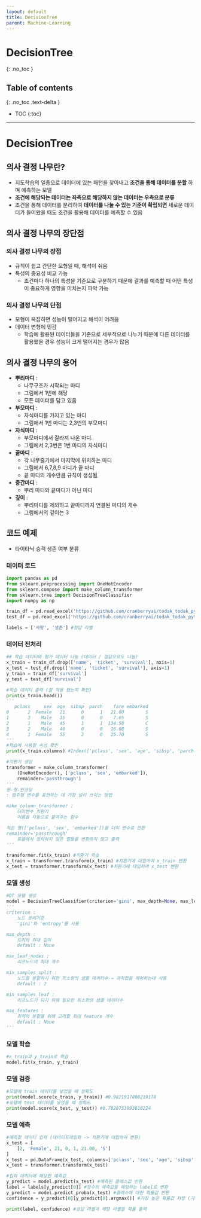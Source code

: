 ```yaml
---
layout: default
title: DecisionTree
parent: Machine-Learning
---
```


# DecisionTree
{: .no_toc }

## Table of contents
{: .no_toc .text-delta }

- TOC
{:toc}

---

# DecisionTree

## 의사 결정 나무란?

- 지도학습의 일종으로 데이터에 있는 패턴을 찾아내고 **조건을 통해 데이터를 분할**
하며 예측하는 모델
- **조건에 해당되는 데이터는 좌측으로 해당하지 않는 데이터는 우측으로 분류**
- 조건을 통해 데이터를 분리하여 **데이터를 나눌 수 있는 기준이 확립되면** 새로운 데이터가 들어왔을 때도 조건을 활용해 데이터를 예측할 수 있음

## 의사 결정 나무의 장단점

### 의사 결정 나무의 장점

- 규칙이 쉽고 간단한 모형일 때, 해석이 쉬움
- 특성의 중요성 비교 가능
    - 조건마다 하나의 특성을 기준으로 구분하기 때문에 결과를 예측할 때 어떤 특성이 중요하게 영향을 미치는지 파악 가능

### 의사 결정 나무의 단점

- 모형이 복잡하면 성능이 떨어지고 해석이 어려움
- 데이터 변형에 민감
    - 학습에 활용된 데이터들을 기준으로 세부적으로 나누기 때문에 다른 데이터를 활용했을 경우 성능이 크게 떨어지는 경우가 많음

        

## 의사 결정 나무의 용어

- **뿌리마디** :
    - 나무구조가 시작되는 마디
    - 그림에서 1번에 해당
    - 모든 데이터를 담고 있음
- **부모마디** :
    - 자식마디를 가지고 있는 마디
    - 그림에서 1번 마디는 2,3번의 부모마디
- **자식마디** :
    - 부모마디에서 갈라져 나온 마디.
    - 그림에서 2,3번은 1번 마디의 자식마디
- **끝마디** :
    - 각 나무줄기에서 마지막에 위치하는 마디
    - 그림에서 6,7,8,9 마디가 끝 마디
    - 끝 마디의 개수만큼 규칙이 생성됨
- **중간마디** :
    - 뿌리 마디와 끝마디가 아닌 마디
- **깊이** :
    - 뿌리마디를 제외하고 끝마디까지 연결된 마디의 개수
    - 그림에서의 깊이는 3
    

## 코드 예제

- 타이타닉 승객 생존 여부 분류

### 데이터 로드

```python
import pandas as pd
from sklearn.preprocessing import OneHotEncoder
from sklearn.compose import make_column_transformer
from sklearn.tree import DecisionTreeClassifier
import numpy as np

train_df = pd.read_excel('https://github.com/cranberryai/todak_todak_python/blob/master/machine_learning/binary_classification/%E1%84%90%E1%85%A1%E1%84%8B%E1%85%B5%E1%84%90%E1%85%A1%E1%84%82%E1%85%B5%E1%86%A8_b0fdSDZ.xlsx?raw=true', sheet_name='train')
test_df = pd.read_excel('https://github.com/cranberryai/todak_todak_python/blob/master/machine_learning/binary_classification/%E1%84%90%E1%85%A1%E1%84%8B%E1%85%B5%E1%84%90%E1%85%A1%E1%84%82%E1%85%B5%E1%86%A8_b0fdSDZ.xlsx?raw=true', sheet_name='test')

labels = ['사망', '생존'] #정답 라벨
```

### 데이터 전처리

```python
## 학습 데이터와 평가 데이터 나눔 (데이터 / 정답으로도 나눔)
x_train = train_df.drop(['name', 'ticket', 'survival'], axis=1)
x_test = test_df.drop(['name', 'ticket', 'survival'], axis=1)
y_train = train_df['survival']
y_test = test_df['survival']

#학습 데이터 출력 (잘 적용 됐는지 확인)
print(x_train.head()) 
'''
   pclass     sex  age  sibsp  parch    fare embarked
0       2  Female   21      0      1   21.00        S
1       3    Male   35      0      0    7.05        S
2       1    Male   45      1      1  134.50        C
3       2    Male   40      0      0   16.00        S
4       1  Female   55      2      0   25.70        S
'''
#학습에 사용할 속성 확인
print(x_train.columns) #Index(['pclass', 'sex', 'age', 'sibsp', 'parch', 'fare', 'embarked'], dtype='object')

#치환기 생성
transformer = make_column_transformer(
    (OneHotEncoder(), ['pclass', 'sex', 'embarked']),
    remainder='passthrough')
'''
원-핫-인코딩
: 범주형 변수를 표현하는 데 가장 널리 쓰이는 방법

make_column_transformer : 
    더미변수 치환기
    이름을 자동으로 붙여주는 함수

적은 행(['pclass', 'sex', 'embarked'])을 더미 변수로 전환
remainder='passthrough'
    튜플에서 정의하지 않은 열들을 변환하지 않고 출력
'''

transformer.fit(x_train) #치환기 학습
x_train = transformer.transform(x_train) #치환기에 대입하여 x_train 변환
x_test = transformer.transform(x_test) #치환기에 대입하여 x_test 변환
```

### 모델 생성

```python
#DT 모델 생성
model = DecisionTreeClassifier(criterion='gini', max_depth=None, max_leaf_nodes=None, min_samples_split=2, min_samples_leaf=1, max_features=None)
'''
criterion :
	노드 분리기준
	'gini'와 'entropy'를 사용

max_depth :
	트리의 최대 깊이
	default : None

max_leaf_nodes :
	리프노드의 최대 개수

min_samples_split :
	노드를 분할하기 위한 최소한의 샘플 데이터수 → 과적합을 제어하는데 사용
	default : 2

min_samples_leaf :
	리프노드가 되기 위해 필요한 최소한의 샘플 데이터수

max_features :
	최적의 분할을 위해 고려할 최대 feature 개수
	default : None
'''
```

### 모델 학습

```python
#x_train과 y_train로 학습
model.fit(x_train, y_train)
```

### 모델 검증

```python
#모델에 train 데이터를 넣었을 때 정확도
print(model.score(x_train, y_train)) #0.9821917808219178
#모델에 test 데이터를 넣었을 때 정확도
print(model.score(x_test, y_test)) #0.7028753993610224
```

### 모델 예측

```python
#예측할 데이터 입력 (데이터프레임화 -> 치환기에 대입하여 변환)
x_test = [
    [2, 'Female', 21, 0, 1, 21.00, 'S']
]
x_test = pd.DataFrame(x_test, columns=['pclass', 'sex', 'age', 'sibsp', 'parch', 'fare', 'embarked'])
x_test = transformer.transform(x_test)

#입력 데이터에 해당한 예측값
y_predict = model.predict(x_test) #예측된 클래스값 반환
label = labels[y_predict[0]] #정수의 예측값을 해당하는 label로 변환
y_predict = model.predict_proba(x_test) #클래스에 대한 확률값 반환
confidence = y_predict[0][y_predict[0].argmax()] #가장 높은 확률값 저장 (가장 높은 확률값으로 클래스를 유추했을 것이므로)

print(label, confidence) #정답 라벨과 해당 라벨일 확률 출력
```